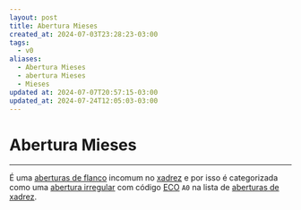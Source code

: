 ```yaml
---
layout: post
title: Abertura Mieses
created_at: 2024-07-03T23:28:23-03:00
tags:
  - v0
aliases:
  - Abertura Mieses
  - abertura Mieses
  - Mieses
updated at: 2024-07-07T20:57:15-03:00
updated_at: 2024-07-24T12:05:03-03:00
---
```

# Abertura Mieses
----

É uma [aberturas de flanco](_draft/2024/07/2024-07-06-Aberturas_de_flanco.md) incomum no [xadrez](../../../sementes/2024/07/2024-07-06-Xadrez.md) e por isso é categorizada como uma [abertura irregular](../../../sementes/2024/07/2024-07-06-Aberturas_irregulares.md) com código [ECO](../../../sementes/2024/07/2024-07-07-Encyclopaedia_of_Chess_Openings.md) `A0` na lista de [aberturas de xadrez](_draft/2024/07/2024-07-06-Aberturas_de_xadrez.md).